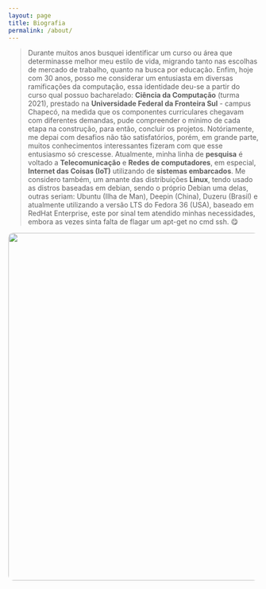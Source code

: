```yaml
---
layout: page
title: Biografia
permalink: /about/
---
```


  > Durante muitos anos busquei identificar um curso ou área que determinasse melhor meu estilo de vida, 
  migrando tanto nas escolhas de mercado de trabalho, quanto na busca por educação. Enfim, hoje com 30 anos, posso me considerar um entusiasta em diversas ramificações da computação, essa identidade deu-se a partir 
  do curso qual possuo bacharelado: **Ciência da Computação** (turma 2021), prestado na **Universidade Federal da Fronteira Sul** - campus Chapecó, na medida que os componentes curriculares chegavam com diferentes demandas, pude compreender o mínimo de cada etapa na construção, para então, concluir os projetos. Notóriamente, me depai com desafios não tão satisfatórios, porém, em grande parte, muitos conhecimentos interessantes fizeram com que esse entusiasmo só crescesse.   Atualmente, minha linha de **pesquisa** é voltado a **Telecomunicação** e **Redes de computadores**, em especial, **Internet das Coisas (IoT)** utilizando de **sistemas embarcados**. Me considero também, um amante das distribuições **Linux**, tendo usado as distros baseadas em debian, sendo o próprio Debian uma delas, outras seriam: Ubuntu (Ilha de Man), Deepin (China), Duzeru (Brasil) e atualmente utilizando a versão LTS do Fedora 36 (USA), baseado em RedHat Enterprise, este por sinal tem atendido minhas necessidades, embora as vezes sinta falta de flagar um apt-get no cmd ssh.
 :yum: 

<img src="https://firebasestorage.googleapis.com/v0/b/facilitastorage.appspot.com/o/Screenshot%202022-10-27%20at%2002-16-08%20Screenshot_2022-10-27_02_15_15%20png%20(PNG%20Image%2C%201600%20%C3%97%20900%20pixels).png?alt=media&token=0ba761ad-7516-463c-ae4c-de395cd438c7" width="700" style="border-radius: 10px;, object-fit: cover;"> 

